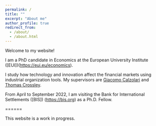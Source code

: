 ```yaml
---
permalink: /
title: ""
excerpt: "About me"
author_profile: true
redirect_from: 
  - /about/
  - /about.html
---
```

Welcome to my website! 

I am a PhD candidate in Economics at the European University Institute ([EUI])(https://eui.eu/economics).

I study how technology and innovation affect the financial markets using industrial organization tools. My supervisors are [Giacomo Calzolari](https://sites.google.com/view/giacomo-calzolari) and [Thomas Crossley](https://sites.google.com/site/tfcrossley/). 

From April to September 2022, I am visiting the Bank for International Settlements ([BIS]) (https://bis.org) as a Ph.D. Fellow.

======

This website is a work in progress. 